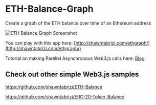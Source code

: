 # ETH-Balance-Graph
Create a graph of the ETH balance over time of an Ethereum address

![ETH Balance Graph Screenshot](https://i.stack.imgur.com/0zaGd.png)

You can play with this app here: [http://shawntabrizi.com/ethgraph/](http://shawntabrizi.com/ethgraph/)

Tutorial on making Parellel Asynchronous Web3.js calls here: [Blog](http://shawntabrizi.com/crypto/graphing-eth-balance-history-of-an-ethereum-address-using-parallel-asynchronous-requests-in-web3-js/)


## Check out other simple Web3.js samples
https://github.com/shawntabrizi/ETH-Balance

https://github.com/shawntabrizi/ERC-20-Token-Balance
